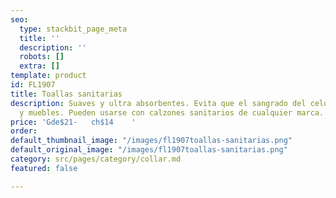 ```yaml
---
seo:
  type: stackbit_page_meta
  title: ''
  description: ''
  robots: []
  extra: []
template: product
id: FL1907
title: Toallas sanitarias
description: Suaves y ultra absorbentes. Evita que el sangrado del celo manche tapices
  y muebles. Pueden usarse con calzones sanitarios de cualquier marca.
price: 'Gde$21-   ch$14    '
order: 
default_thumbnail_image: "/images/fl1907toallas-sanitarias.png"
default_original_image: "/images/fl1907toallas-sanitarias.png"
category: src/pages/category/collar.md
featured: false

---
```

